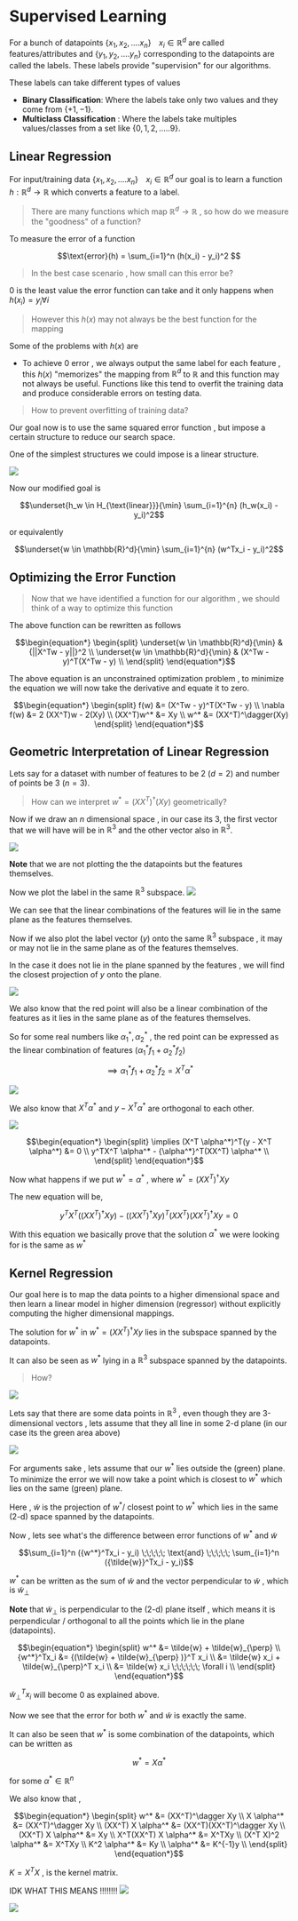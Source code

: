 # Supervised Learning
For a bunch of datapoints $\{x_1 , x_2 , .... x_n \} \;\;\;\; x_i \in \mathbb{R}^d$ 
are called features/attributes and $\{y_1 , y_2 , .... y_n  \}$ corresponding to the 
datapoints are called the labels. These labels provide "supervision" for our 
algorithms.

These labels can take different types of values

- **Binary Classification**: Where the labels take only two values and they 
come from $\{+1 , -1 \}$.
- **Multiclass Classification** : Where the labels take multiples values/classes from a set 
like $\{0,1,2,.....9 \}$.

## Linear Regression 
For input/training data $\{x_1 , x_2 , .... x_n \} \;\;\;\; x_i \in \mathbb{R}^d$ 
our goal is to learn a function $h : \mathbb{R}^d \to \mathbb{R}$ which converts
a feature to a label.

> There are many functions which map $\mathbb{R}^d \to \mathbb{R}$ , so 
how do we measure the "goodness" of a function?

To measure the error of a function 

$$\text{error}(h) = \sum_{i=1}^n (h(x_i) - y_i)^2 $$

> In the best case scenario , how small can this error be?

0 is the least value the error function can take and it only happens 
when $h(x_i) = y_i \forall i$

> However this $h(x)$ may not always be the best function for the mapping

Some of the problems with $h(x)$ are 

- To achieve 0 error , we always output the same label for each feature ,
this $h(x)$ "memorizes" the mapping from $\mathbb{R}^d$ to $\mathbb{R}$ and this 
function may not always be useful.
Functions like this tend to overfit the training data and produce considerable 
errors on testing data.

> How to prevent overfitting of training data?

Our goal now is to use the same squared error function , 
but impose a certain structure to reduce our search space.

One of the simplest structures we could impose is a linear 
structure.

![](img/image_2023-10-30-22-07-59.png)

Now our modified goal is 

$$\underset{h_w \in H_{\text{linear}}}{\min} \sum_{i=1}^{n} (h_w(x_i) - y_i)^2$$

or equivalently 

$$\underset{w \in \mathbb{R}^d}{\min} \sum_{i=1}^{n} (w^Tx_i - y_i)^2$$

## Optimizing the Error Function 
> Now that we have identified a function for our 
algorithm , we should think of a way to optimize this function 

The above function can be rewritten as follows 


$$\begin{equation*}
\begin{split}
\underset{w \in \mathbb{R}^d}{\min} & {||X^Tw - y||}^2 \\
\underset{w \in \mathbb{R}^d}{\min} & (X^Tw - y)^T(X^Tw - y) \\
\end{split}
\end{equation*}$$

The above equation is an unconstrained optimization problem ,
to minimize the equation we will now take the derivative and 
equate it to zero.

$$\begin{equation*}
\begin{split}
f(w) &= (X^Tw - y)^T(X^Tw - y) \\
\nabla f(w) &= 2 (XX^T)w - 2(Xy) \\
(XX^T)w^* &= Xy \\
w^* &= (XX^T)^\dagger(Xy)
\end{split}
\end{equation*}$$

## Geometric Interpretation of Linear Regression 
Lets say for a dataset with number of features to be 2 
($d=2$) and number of points be 3 ($n=3$).

> How can we interpret $w^* = (XX^T)^\dagger(Xy)$ geometrically?

Now if we draw an $n$ dimensional space , in our case its 3,
the first vector that we will have will be in $\mathbb{R}^3$ and the other 
vector also in $\mathbb{R}^3$.

![](img/features_plot.png)

**Note** that we are not plotting the the datapoints but the features themselves.

Now we plot the label in the same $\mathbb{R}^3$ subspace.
![](img/label_plot.png)

We can see that the linear combinations of the features will lie in 
the same plane as the features themselves.


Now if we also plot the label vector ($y$) onto the same $\mathbb{R}^3$
subspace , it may or may not lie in the same plane as of the features themselves.

In the case it does not lie in the plane spanned by the features , we will find the closest projection
of $y$ onto the plane.

![](img/label_projection.png)

We also know that the red point will also be a linear combination of the features 
as it lies in the same plane as of the features themselves.

So for some real numbers like $\alpha^*_1 , \alpha^*_2$ , the red point can be 
expressed as the linear combination of features ($\alpha^*_1f_1 + \alpha^*_2f_2$)

$$\implies \alpha^*_1f_1 + \alpha^*_2f_2 = X^T \alpha^*$$

![](img/label_projection2.png)

We also know that $X^T\alpha^*$ and $y - X^T \alpha^*$ are orthogonal to each other.

![](img/orthogonal_vectors.png)

$$\begin{equation*}
\begin{split}
\implies (X^T \alpha^*)^T(y - X^T \alpha^*) &= 0 \\
y^TX^T \alpha^* - {\alpha^*}^T(XX^T) \alpha^* \\
\end{split}
\end{equation*}$$

Now what happens if we put $w^* = \alpha^*$ , where 
$w^* = {(XX^T)}^\dagger Xy$

The new equation will be,

$$y^T X^T ((XX^T)^\dagger Xy) - ((XX^T)^\dagger Xy)^T (XX^T) (XX^T)^\dagger Xy = 0$$

With this equation we basically prove that the solution $\alpha^*$ we were looking for 
is the same as $w^*$

## Kernel Regression 
Our goal here is to map the data points to a higher dimensional space and 
then learn a linear model in higher dimension (regressor) without explicitly
computing the higher dimensional mappings.

The solution for $w^*$ in $w^* = (XX^T)^ \dagger Xy$ lies in the subspace spanned
by the datapoints.

It can also be seen as $w^*$ lying in a $\mathbb{R}^3$ subspace spanned by the datapoints.

>How?

![](img/kernel_reg_datapoints.png)

Lets say that there are some data points in $\mathbb{R}^3$ , even though they are 3-dimensional 
vectors , lets assume that they all line in some 2-d plane (in our case its the green area above)

![](img/w_star.png)

For arguments sake , lets assume that our $w^*$ lies outside the (green) plane. To minimize 
the error we will now take a point which is closest to $w^*$ which lies on the same (green) plane.

Here , $\tilde{w}$ is the projection of $w^*$/ closest point to $w^*$ which lies in the 
same (2-d) space spanned by the datapoints.

Now , lets see what's the difference between error functions of $w^*$ and $\tilde{w}$ 

$$\sum_{i=1}^n ({w^*}^Tx_i - y_i) \;\;\;\;\; \text{and} \;\;\;\;\; \sum_{i=1}^n ({\tilde{w}}^Tx_i - y_i)$$

$w^*$ can be written as the sum of $\tilde{w}$ and the vector perpendicular to $\tilde{w}$ , which is 
$\tilde{w}_{\perp}$

**Note** that $\tilde{w}_{\perp}$ is perpendicular to the (2-d) plane itself , which means it 
is perpendicular / orthogonal to all the points which lie in the plane (datapoints).

$$\begin{equation*}
\begin{split}
w^* &= \tilde{w} + \tilde{w}_{\perp} \\
{w^*}^Tx_i &= {(\tilde{w} + \tilde{w}_{\perp} )}^T x_i \\
&= \tilde{w} x_i + \tilde{w}_{\perp}^T x_i  \\
&= \tilde{w} x_i \;\;\;\;\;\; \forall i \\
\end{split}
\end{equation*}$$

$\tilde{w}_{\perp}^T x_i$ will become 0 as explained above. 

Now we see that the error for both $w^*$ and $\tilde{w}$ is exactly 
the same.

It can also be seen that $w^*$ is some combination of the datapoints,
which can be written as 

$$w^* = X \alpha^*$$

for some $\alpha^* \in \mathbb{R}^n$ 

We also know that ,

$$\begin{equation*}
\begin{split}
w^* &= (XX^T)^\dagger Xy \\
X \alpha^* &= (XX^T)^\dagger Xy \\
(XX^T) X \alpha^* &= (XX^T)(XX^T)^\dagger Xy \\
(XX^T) X \alpha^* &=  Xy \\
X^T(XX^T) X \alpha^* &= X^TXy \\
(X^T X)^2 \alpha^* &= X^TXy \\
K^2 \alpha^* &= Ky \\ 
\alpha^* &= K^{-1}y \\
\end{split}
\end{equation*}$$

$K = X^T X$ , is the kernel matrix.


IDK WHAT THIS MEANS !!!!!!!!
![](img/prediction.png)

![](img/prediction2.png)
